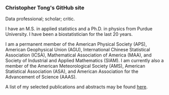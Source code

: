 ### Christopher Tong's GitHub site

Data professional; scholar; critic.

I have an M.S. in applied statistics and a Ph.D. in physics from Purdue University.  I have been a biostatistician for the last 20 years.

I am a permanent member of the American Physical Society (APS), American Geophysical Union (AGU), International Chinese Statistical Association (ICSA), Mathematical Association of America (MAA), and Society of Industrial and Applied Mathematics (SIAM).  I am currently also a member of the American Meteorological Society (AMS), American Statistical Association (ASA), and American Association for the Advancement of Science (AAAS).

A list of my selected publications and abstracts may be found [here](https://hydrodynamicstability.github.io/publicationlist/).


<!--
**hydrodynamicstability/hydrodynamicstability** is a ✨ _special_ ✨ repository because its `README.md` (this file) appears on your GitHub profile.

Here are some ideas to get you started:

- 🔭 I’m currently working on ...
- 🌱 I’m currently learning ...
- 👯 I’m looking to collaborate on ...
- 🤔 I’m looking for help with ...
- 💬 Ask me about ...
- 📫 How to reach me: ...
- 😄 Pronouns: ...
- ⚡ Fun fact: ...
-->
